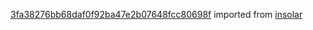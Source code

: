 [3fa38276bb68daf0f92ba47e2b07648fcc80698f](https://github.com/insolar/insolar/commit/3fa38276bb68daf0f92ba47e2b07648fcc80698f) imported from [insolar](https://github.com/insolar/insolar)
